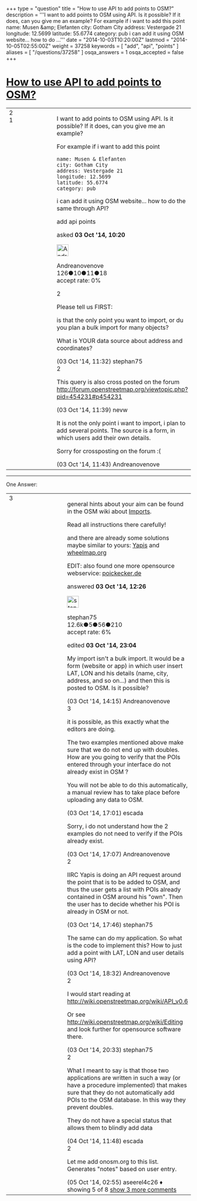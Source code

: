 +++
type = "question"
title = "How to use API to add points to OSM?"
description = '''I want to add points to OSM using API. Is it possible? If it does, can you give me an example? For example if i want to add this point name: Musen &amp;amp; Elefanten city: Gotham City address: Vestergade 21 longitude: 12.5699 latitude: 55.6774 category: pub  i can add it using OSM website... how to do ...'''
date = "2014-10-03T10:20:00Z"
lastmod = "2014-10-05T02:55:00Z"
weight = 37258
keywords = [ "add", "api", "points" ]
aliases = [ "/questions/37258" ]
osqa_answers = 1
osqa_accepted = false
+++

<div class="headNormal">

# [How to use API to add points to OSM?](/questions/37258/how-to-use-api-to-add-points-to-osm)

</div>

<div id="main-body">

<div id="askform">

<table id="question-table" style="width:100%;">
<colgroup>
<col style="width: 50%" />
<col style="width: 50%" />
</colgroup>
<tbody>
<tr>
<td style="width: 30px; vertical-align: top"><div class="vote-buttons">
<span id="post-37258-upvote" class="ajax-command post-vote up" rel="nofollow" title="I like this post (click again to cancel)"> </span>
<div id="post-37258-score" class="post-score" title="current number of votes">
2
</div>
<span id="post-37258-downvote" class="ajax-command post-vote down" rel="nofollow" title="I dont like this post (click again to cancel)"> </span> <span id="favorite-mark" class="ajax-command favorite-mark" rel="nofollow" title="mark/unmark this question as favorite (click again to cancel)"> </span>
<div id="favorite-count" class="favorite-count">
1
</div>
</div></td>
<td><div id="item-right">
<div class="question-body">
<p>I want to add points to OSM using API. Is it possible? If it does, can you give me an example?</p>
<p>For example if i want to add this point</p>
<pre><code>name: Musen &amp; Elefanten
city: Gotham City
address: Vestergade 21
longitude: 12.5699
latitude: 55.6774
category: pub</code></pre>
<p>i can add it using OSM website... how to do the same through API?</p>
</div>
<div id="question-tags" class="tags-container tags">
<span class="post-tag tag-link-add" rel="tag" title="see questions tagged &#39;add&#39;">add</span> <span class="post-tag tag-link-api" rel="tag" title="see questions tagged &#39;api&#39;">api</span> <span class="post-tag tag-link-points" rel="tag" title="see questions tagged &#39;points&#39;">points</span>
</div>
<div id="question-controls" class="post-controls">
&#10;</div>
<div class="post-update-info-container">
<div class="post-update-info post-update-info-user">
<p>asked <strong>03 Oct '14, 10:20</strong></p>
<img src="https://secure.gravatar.com/avatar/50334ab2e351e4f5af1917f7f6ef8dc8?s=32&amp;d=identicon&amp;r=g" class="gravatar" width="32" height="32" alt="Andreanovenove&#39;s gravatar image" />
<p><span>Andreanovenove</span><br />
<span class="score" title="126 reputation points">126</span><span title="10 badges"><span class="badge1">●</span><span class="badgecount">10</span></span><span title="11 badges"><span class="silver">●</span><span class="badgecount">11</span></span><span title="18 badges"><span class="bronze">●</span><span class="badgecount">18</span></span><br />
<span class="accept_rate" title="Rate of the user&#39;s accepted answers">accept rate:</span> <span title="Andreanovenove has no accepted answers">0%</span></p>
</div>
</div>
<div id="comments-container-37258" class="comments-container">
<span id="37259"></span>
<div id="comment-37259" class="comment">
<div id="post-37259-score" class="comment-score">
2
</div>
<div class="comment-text">
<p>Please tell us FIRST:</p>
<p>is that the only point you want to import, or du you plan a bulk import for many objects?</p>
<p>What is YOUR data source about address and coordinates?</p>
</div>
<div id="comment-37259-info" class="comment-info">
<span class="comment-age">(03 Oct '14, 11:32)</span> <span class="comment-user userinfo">stephan75</span>
</div>
</div>
<span id="37261"></span>
<div id="comment-37261" class="comment">
<div id="post-37261-score" class="comment-score">
2
</div>
<div class="comment-text">
<p>This query is also cross posted on the forum <a href="http://forum.openstreetmap.org/viewtopic.php?pid=454231#p454231">http://forum.openstreetmap.org/viewtopic.php?pid=454231#p454231</a></p>
</div>
<div id="comment-37261-info" class="comment-info">
<span class="comment-age">(03 Oct '14, 11:39)</span> <span class="comment-user userinfo">nevw</span>
</div>
</div>
<span id="37262"></span>
<div id="comment-37262" class="comment">
<div id="post-37262-score" class="comment-score">
&#10;</div>
<div class="comment-text">
<p>It is not the only point i want to import, i plan to add several points. The source is a form, in which users add their own details.</p>
<p>Sorry for crossposting on the forum :(</p>
</div>
<div id="comment-37262-info" class="comment-info">
<span class="comment-age">(03 Oct '14, 11:43)</span> <span class="comment-user userinfo">Andreanovenove</span>
</div>
</div>
</div>
<div id="comment-tools-37258" class="comment-tools">
&#10;</div>
<div class="clear">
&#10;</div>
<div id="comment-37258-form-container" class="comment-form-container">
&#10;</div>
<div class="clear">
&#10;</div>
</div></td>
</tr>
</tbody>
</table>

------------------------------------------------------------------------

<div class="tabBar">

<span id="sort-top"></span>

<div class="headQuestions">

One Answer:

</div>

</div>

<span id="37263"></span>

<div id="answer-container-37263" class="answer">

<table style="width:100%;">
<colgroup>
<col style="width: 50%" />
<col style="width: 50%" />
</colgroup>
<tbody>
<tr>
<td style="width: 30px; vertical-align: top"><div class="vote-buttons">
<span id="post-37263-upvote" class="ajax-command post-vote up" rel="nofollow" title="I like this post (click again to cancel)"> </span>
<div id="post-37263-score" class="post-score" title="current number of votes">
3
</div>
<span id="post-37263-downvote" class="ajax-command post-vote down" rel="nofollow" title="I dont like this post (click again to cancel)"> </span>
</div></td>
<td><div class="item-right">
<div class="answer-body">
<p>general hints about your aim can be found in the OSM wiki about <a href="http://wiki.openstreetmap.org/wiki/Import">Imports</a>.</p>
<p>Read all instructions there carefully!</p>
<p>and there are already some solutions maybe similar to yours: <a href="http://yapis.geoclub.de">Yapis</a> and <a href="http://wiki.openstreetmap.org/wiki/Wheelmap">wheelmap.org</a></p>
<p>EDIT: also found one more opensource webservice: <a href="http://poichecker.de">poickecker.de</a></p>
</div>
<div class="answer-controls post-controls">
&#10;</div>
<div class="post-update-info-container">
<div class="post-update-info post-update-info-user">
<p>answered <strong>03 Oct '14, 12:26</strong></p>
<img src="https://secure.gravatar.com/avatar/245b73d4390c3408fe3c6da759b9897f?s=32&amp;d=identicon&amp;r=g" class="gravatar" width="32" height="32" alt="stephan75&#39;s gravatar image" />
<p><span>stephan75</span><br />
<span class="score" title="12642 reputation points"><span>12.6k</span></span><span title="5 badges"><span class="badge1">●</span><span class="badgecount">5</span></span><span title="56 badges"><span class="silver">●</span><span class="badgecount">56</span></span><span title="210 badges"><span class="bronze">●</span><span class="badgecount">210</span></span><br />
<span class="accept_rate" title="Rate of the user&#39;s accepted answers">accept rate:</span> <span title="stephan75 has 37 accepted answers">6%</span></p>
</div>
<div class="post-update-info post-update-info-edited">
<p><span> edited <strong>03 Oct '14, 23:04</strong> </span></p>
</div>
</div>
<div id="comments-container-37263" class="comments-container">
<span id="37265"></span>
<div id="comment-37265" class="comment not_top_scorer">
<div id="post-37265-score" class="comment-score">
&#10;</div>
<div class="comment-text">
<p>My import isn't a bulk import. It would be a form (website or app) in which user insert LAT, LON and his details (name, city, address, and so on...) and then this is posted to OSM. Is it possible?</p>
</div>
<div id="comment-37265-info" class="comment-info">
<span class="comment-age">(03 Oct '14, 14:15)</span> <span class="comment-user userinfo">Andreanovenove</span>
</div>
</div>
<span id="37267"></span>
<div id="comment-37267" class="comment">
<div id="post-37267-score" class="comment-score">
3
</div>
<div class="comment-text">
<p>it is possible, as this exactly what the editors are doing.</p>
<p>The two examples mentioned above make sure that we do not end up with doubles. How are you going to verify that the POIs entered through your interface do not already exist in OSM ?</p>
<p>You will not be able to do this automatically, a manual review has to take place before uploading any data to OSM.</p>
</div>
<div id="comment-37267-info" class="comment-info">
<span class="comment-age">(03 Oct '14, 17:01)</span> <span class="comment-user userinfo">escada</span>
</div>
</div>
<span id="37268"></span>
<div id="comment-37268" class="comment not_top_scorer">
<div id="post-37268-score" class="comment-score">
&#10;</div>
<div class="comment-text">
<p>Sorry, i do not understand how the 2 examples do not need to verify if the POIs already exist.</p>
</div>
<div id="comment-37268-info" class="comment-info">
<span class="comment-age">(03 Oct '14, 17:07)</span> <span class="comment-user userinfo">Andreanovenove</span>
</div>
</div>
<span id="37271"></span>
<div id="comment-37271" class="comment">
<div id="post-37271-score" class="comment-score">
2
</div>
<div class="comment-text">
<p>IIRC Yapis is doing an API request around the point that is to be added to OSM, and thus the user gets a list with POIs already contained in OSM around his "own". Then the user has to decide whether his POI is already in OSM or not.</p>
</div>
<div id="comment-37271-info" class="comment-info">
<span class="comment-age">(03 Oct '14, 17:46)</span> <span class="comment-user userinfo">stephan75</span>
</div>
</div>
<span id="37272"></span>
<div id="comment-37272" class="comment not_top_scorer">
<div id="post-37272-score" class="comment-score">
&#10;</div>
<div class="comment-text">
<p>The same can do my application. So what is the code to implement this? How to just add a point with LAT, LON and user details using API?</p>
</div>
<div id="comment-37272-info" class="comment-info">
<span class="comment-age">(03 Oct '14, 18:32)</span> <span class="comment-user userinfo">Andreanovenove</span>
</div>
</div>
<span id="37277"></span>
<div id="comment-37277" class="comment">
<div id="post-37277-score" class="comment-score">
2
</div>
<div class="comment-text">
<p>I would start reading at <a href="http://wiki.openstreetmap.org/wiki/API_v0.6">http://wiki.openstreetmap.org/wiki/API_v0.6</a></p>
<p>Or see <a href="http://wiki.openstreetmap.org/wiki/Editing">http://wiki.openstreetmap.org/wiki/Editing</a> and look further for opensource software there.</p>
</div>
<div id="comment-37277-info" class="comment-info">
<span class="comment-age">(03 Oct '14, 20:33)</span> <span class="comment-user userinfo">stephan75</span>
</div>
</div>
<span id="37303"></span>
<div id="comment-37303" class="comment">
<div id="post-37303-score" class="comment-score">
2
</div>
<div class="comment-text">
<p>What I meant to say is that those two applications are written in such a way (or have a procedure implemented) that makes sure that they do not automatically add POIs to the OSM database. In this way they prevent doubles.</p>
<p>They do not have a special status that allows them to blindly add data</p>
</div>
<div id="comment-37303-info" class="comment-info">
<span class="comment-age">(04 Oct '14, 11:48)</span> <span class="comment-user userinfo">escada</span>
</div>
</div>
<span id="37306"></span>
<div id="comment-37306" class="comment">
<div id="post-37306-score" class="comment-score">
2
</div>
<div class="comment-text">
<p>Let me add <span>onosm.org</span> to this list. Generates "notes" based on user entry.</p>
</div>
<div id="comment-37306-info" class="comment-info">
<span class="comment-age">(05 Oct '14, 02:55)</span> <span class="comment-user userinfo">aseerel4c26 ♦</span>
</div>
</div>
</div>
<div id="comment-tools-37263" class="comment-tools">
<span class="comments-showing"> showing 5 of 8 </span> <a href="#" class="show-all-comments-link">show 3 more comments</a>
</div>
<div class="clear">
&#10;</div>
<div id="comment-37263-form-container" class="comment-form-container">
&#10;</div>
<div class="clear">
&#10;</div>
</div></td>
</tr>
</tbody>
</table>

</div>

<div class="paginator-container-left">

</div>

</div>

</div>

